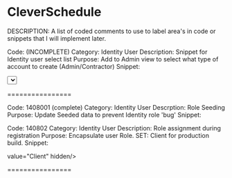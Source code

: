# CleverSchedule

<!--Comment Codes-->

DESCRIPTION: A list of coded comments to use to label area's in code or snippets that I will implement later.

>>>>>>>>>>>>>>>>>>

Code: (INCOMPLETE)
Category: Identity User
Description: Snippet for Identity user select list
Purpose: Add to Admin view to select what type of account to create (Admin/Contractor)
Snippet:

<div class="form-group">
    <label asp-for="Input.Role"></label>
    <select asp-for="Input.Role" class="form-control" aps-items="@Modul.Roles"></select>
</div>

================

Code: 1408001 (complete)
Category: Identity User
Descrption: Role Seeding
Purpose: Update Seeded data to prevent Identity role 'bug'
Snippet:

>>>>>>>>>>>>>>>>>>

Code: 140802
Category: Identity User
Description: Role assignment during registration
Purpose: Encapsulate user Role. SET: Client for production build.
Snippet: 

value="Client" hidden/>

================